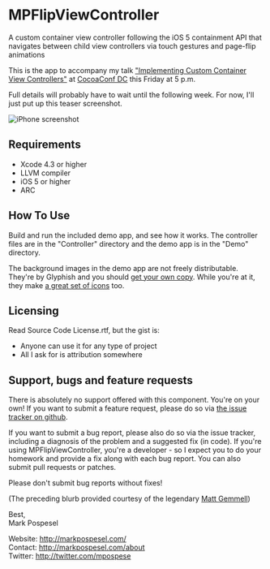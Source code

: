 MPFlipViewController
====================

A custom container view controller following the iOS 5 containment API that navigates between child view controllers via touch gestures and page-flip animations
  
This is the app to accompany my talk ["Implementing Custom Container View Controllers"](http://cocoaconf.com/conference/sessionDetails/82?confId=4) at [CocoaConf DC](http://cocoaconf.com/dc-2012/home) this Friday at 5 p.m.  
  
Full details will probably have to wait until the following week.  For now, I'll just put up this teaser screenshot.  
    
![iPhone screenshot](http://markpospesel.files.wordpress.com/2012/06/iphone_screenshot2x.png)
  
Requirements
------------
* Xcode 4.3 or higher
* LLVM compiler
* iOS 5 or higher
* ARC

How To Use
---------
Build and run the included demo app, and see how it works.  The controller files are in the "Controller" directory and the demo app is in the "Demo" directory.

The background images in the demo app are not freely distributable.  They're by Glyphish and you should [get your own copy](http://glyphish.com/backgrounds/).  While you're at it, they make [a great set of icons](http://glyphish.com/) too.

Licensing
---------
Read Source Code License.rtf, but the gist is:  
  
* Anyone can use it for any type of project  
* All I ask for is attribution somewhere  

Support, bugs and feature requests
----------------------------------
There is absolutely no support offered with this component. You're on your own! If you want to submit a feature request, please do so via [the issue tracker on github](https://github.com/mpospese/MPFlipViewController/issues).  
  
If you want to submit a bug report, please also do so via the issue tracker, including a diagnosis of the problem and a suggested fix (in code). If you're using MPFlipViewController, you're a developer - so I expect you to do your homework and provide a fix along with each bug report. You can also submit pull requests or patches.  
  
Please don't submit bug reports without fixes!  

(The preceding blurb provided courtesy of the legendary [Matt Gemmell](https://github.com/mattgemmell/))
  
Best,  
Mark Pospesel  
  
Website: http://markpospesel.com/  
Contact: http://markpospesel.com/about  
Twitter: http://twitter.com/mpospese  
